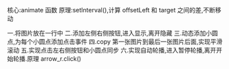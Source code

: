 核心:animate 函数 原理:setInterval(),计算 offsetLeft 和 target 之间的差,不断移动

一.将图片放在一行中
二.添加左侧右侧按钮,进入显示,离开隐藏
三.动态添加小圆点,为每个小圆点添加点击事件
四.copy 第一张图片到最后一张图片后面,实现平滑滚动
五.实现点击左右侧按钮和小圆点同步
六.实现自动轮播,进入暂停轮播,离开开始轮播.原理 arrow_r.click()
